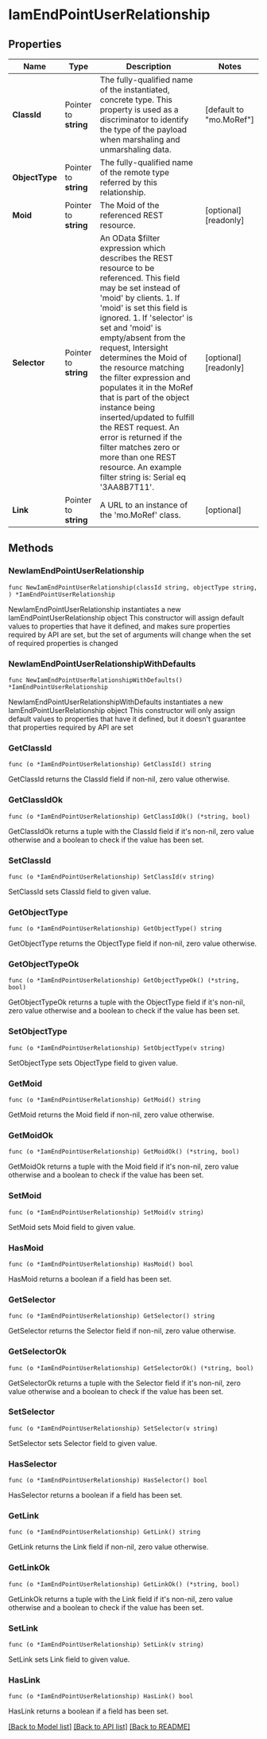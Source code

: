 # IamEndPointUserRelationship

## Properties

Name | Type | Description | Notes
------------ | ------------- | ------------- | -------------
**ClassId** | Pointer to **string** | The fully-qualified name of the instantiated, concrete type. This property is used as a discriminator to identify the type of the payload when marshaling and unmarshaling data. | [default to "mo.MoRef"]
**ObjectType** | Pointer to **string** | The fully-qualified name of the remote type referred by this relationship. | 
**Moid** | Pointer to **string** | The Moid of the referenced REST resource. | [optional] [readonly] 
**Selector** | Pointer to **string** | An OData $filter expression which describes the REST resource to be referenced. This field may be set instead of &#39;moid&#39; by clients. 1. If &#39;moid&#39; is set this field is ignored. 1. If &#39;selector&#39; is set and &#39;moid&#39; is empty/absent from the request, Intersight determines the Moid of the resource matching the filter expression and populates it in the MoRef that is part of the object instance being inserted/updated to fulfill the REST request. An error is returned if the filter matches zero or more than one REST resource. An example filter string is: Serial eq &#39;3AA8B7T11&#39;. | [optional] [readonly] 
**Link** | Pointer to **string** | A URL to an instance of the &#39;mo.MoRef&#39; class. | [optional] 

## Methods

### NewIamEndPointUserRelationship

`func NewIamEndPointUserRelationship(classId string, objectType string, ) *IamEndPointUserRelationship`

NewIamEndPointUserRelationship instantiates a new IamEndPointUserRelationship object
This constructor will assign default values to properties that have it defined,
and makes sure properties required by API are set, but the set of arguments
will change when the set of required properties is changed

### NewIamEndPointUserRelationshipWithDefaults

`func NewIamEndPointUserRelationshipWithDefaults() *IamEndPointUserRelationship`

NewIamEndPointUserRelationshipWithDefaults instantiates a new IamEndPointUserRelationship object
This constructor will only assign default values to properties that have it defined,
but it doesn't guarantee that properties required by API are set

### GetClassId

`func (o *IamEndPointUserRelationship) GetClassId() string`

GetClassId returns the ClassId field if non-nil, zero value otherwise.

### GetClassIdOk

`func (o *IamEndPointUserRelationship) GetClassIdOk() (*string, bool)`

GetClassIdOk returns a tuple with the ClassId field if it's non-nil, zero value otherwise
and a boolean to check if the value has been set.

### SetClassId

`func (o *IamEndPointUserRelationship) SetClassId(v string)`

SetClassId sets ClassId field to given value.


### GetObjectType

`func (o *IamEndPointUserRelationship) GetObjectType() string`

GetObjectType returns the ObjectType field if non-nil, zero value otherwise.

### GetObjectTypeOk

`func (o *IamEndPointUserRelationship) GetObjectTypeOk() (*string, bool)`

GetObjectTypeOk returns a tuple with the ObjectType field if it's non-nil, zero value otherwise
and a boolean to check if the value has been set.

### SetObjectType

`func (o *IamEndPointUserRelationship) SetObjectType(v string)`

SetObjectType sets ObjectType field to given value.


### GetMoid

`func (o *IamEndPointUserRelationship) GetMoid() string`

GetMoid returns the Moid field if non-nil, zero value otherwise.

### GetMoidOk

`func (o *IamEndPointUserRelationship) GetMoidOk() (*string, bool)`

GetMoidOk returns a tuple with the Moid field if it's non-nil, zero value otherwise
and a boolean to check if the value has been set.

### SetMoid

`func (o *IamEndPointUserRelationship) SetMoid(v string)`

SetMoid sets Moid field to given value.

### HasMoid

`func (o *IamEndPointUserRelationship) HasMoid() bool`

HasMoid returns a boolean if a field has been set.

### GetSelector

`func (o *IamEndPointUserRelationship) GetSelector() string`

GetSelector returns the Selector field if non-nil, zero value otherwise.

### GetSelectorOk

`func (o *IamEndPointUserRelationship) GetSelectorOk() (*string, bool)`

GetSelectorOk returns a tuple with the Selector field if it's non-nil, zero value otherwise
and a boolean to check if the value has been set.

### SetSelector

`func (o *IamEndPointUserRelationship) SetSelector(v string)`

SetSelector sets Selector field to given value.

### HasSelector

`func (o *IamEndPointUserRelationship) HasSelector() bool`

HasSelector returns a boolean if a field has been set.

### GetLink

`func (o *IamEndPointUserRelationship) GetLink() string`

GetLink returns the Link field if non-nil, zero value otherwise.

### GetLinkOk

`func (o *IamEndPointUserRelationship) GetLinkOk() (*string, bool)`

GetLinkOk returns a tuple with the Link field if it's non-nil, zero value otherwise
and a boolean to check if the value has been set.

### SetLink

`func (o *IamEndPointUserRelationship) SetLink(v string)`

SetLink sets Link field to given value.

### HasLink

`func (o *IamEndPointUserRelationship) HasLink() bool`

HasLink returns a boolean if a field has been set.


[[Back to Model list]](../README.md#documentation-for-models) [[Back to API list]](../README.md#documentation-for-api-endpoints) [[Back to README]](../README.md)


